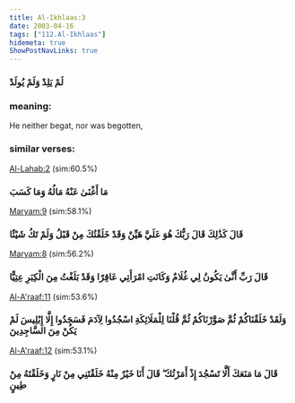 ```yaml
---
title: Al-Ikhlaas:3
date: 2003-04-16
tags: ["112.Al-Ikhlaas"]
hidemeta: true 
ShowPostNavLinks: true 
---
```

### لَمْ يَلِدْ وَلَمْ يُولَدْ
### meaning: 
He neither begat, nor was begotten,
### similar verses: 

[Al-Lahab:2](/111/2) (sim:60.5%)

### مَا أَغْنَىٰ عَنْهُ مَالُهُ وَمَا كَسَبَ

[Maryam:9](/19/9) (sim:58.1%)

### قَالَ كَذَٰلِكَ قَالَ رَبُّكَ هُوَ عَلَيَّ هَيِّنٌ وَقَدْ خَلَقْتُكَ مِنْ قَبْلُ وَلَمْ تَكُ شَيْئًا

[Maryam:8](/19/8) (sim:56.2%)

### قَالَ رَبِّ أَنَّىٰ يَكُونُ لِي غُلَامٌ وَكَانَتِ امْرَأَتِي عَاقِرًا وَقَدْ بَلَغْتُ مِنَ الْكِبَرِ عِتِيًّا

[Al-A'raaf:11](/7/11) (sim:53.6%)

### وَلَقَدْ خَلَقْنَاكُمْ ثُمَّ صَوَّرْنَاكُمْ ثُمَّ قُلْنَا لِلْمَلَائِكَةِ اسْجُدُوا لِآدَمَ فَسَجَدُوا إِلَّا إِبْلِيسَ لَمْ يَكُنْ مِنَ السَّاجِدِينَ

[Al-A'raaf:12](/7/12) (sim:53.1%)

### قَالَ مَا مَنَعَكَ أَلَّا تَسْجُدَ إِذْ أَمَرْتُكَ ۖ قَالَ أَنَا خَيْرٌ مِنْهُ خَلَقْتَنِي مِنْ نَارٍ وَخَلَقْتَهُ مِنْ طِينٍ
